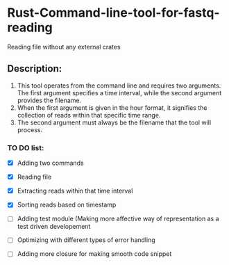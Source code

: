 # Rust-Command-line-tool-for-fastq-reading
Reading file without any external crates

## Description:
1) This tool operates from the command line and requires two arguments. The first argument specifies a time interval, while the second argument provides the filename.
2) When the first argument is given in the hour format, it signifies the collection of reads within that specific time range.
3) The second argument must always be the filename that the tool will process.

### TO DO list:

- [x] Adding two commands
- [x] Reading file
- [x] Extracting reads within that time interval
- [x] Sorting reads based on timestamp
- [ ] Adding test module (Making more affective way of representation as a test driven developement
- [ ] Optimizing with different types of error handling
- [ ] Adding more closure for making smooth code snippet

